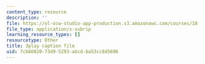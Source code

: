 ```yaml
---
content_type: resource
description: ''
file: https://ol-ocw-studio-app-production.s3.amazonaws.com/courses/18-03sc-differential-equations-fall-2011/7cb6602073d95293abcdba53cc8d5696_z-meBrqcy_I.vtt
file_type: application/x-subrip
learning_resource_types: []
resourcetype: Other
title: 3play caption file
uid: 7cb66020-73d9-5293-abcd-ba53cc8d5696
---
```

